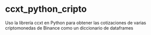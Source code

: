 # ccxt_python_cripto
Uso la librería ccxt en Python para obtener las cotizaciones de varias criptomonedas de Binance como un diccionario de dataframes
